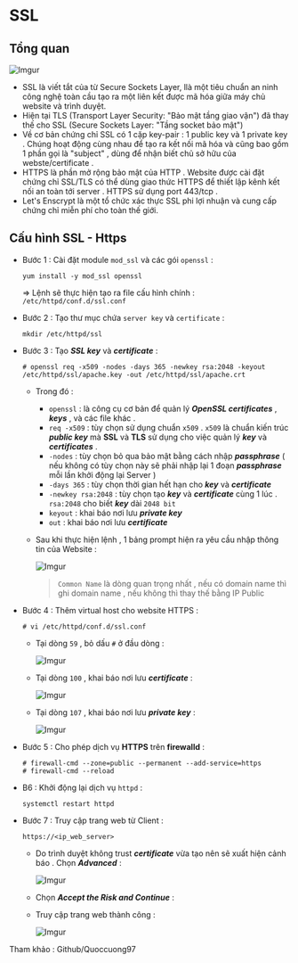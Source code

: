 # SSL
## Tổng quan

![Imgur](https://i.imgur.com/DX0wxsm.png)

- SSL là viết tắt của từ Secure Sockets Layer, llà một tiêu chuẩn an ninh công nghệ toàn cầu tạo ra một liên kết được mã hóa giữa máy chủ website và trình duyệt.
-  Hiện tại TLS (Transport Layer Security: "Bảo mật tầng giao vận") đã thay thế cho SSL (Secure Sockets Layer: "Tầng socket bảo mật")
-  Về cơ bản chứng chỉ SSL có 1 cặp key-pair : 1 public key và 1 private key . Chúng hoạt động cùng nhau để tạo ra kết nối mã hóa và cũng bao gồm 1 phần gọi là "subject" , dùng để nhận biết chủ sở hữu của webste/certificate .
-  HTTPS là phần mở rộng bảo mật của HTTP . Website được cài đặt chứng chỉ SSL/TLS có thể dùng giao thức HTTPS để thiết lập kênh kết nối an toàn tới server . HTTPS sử dụng port 443/tcp .
-  Let's Enscrypt là một tổ chức xác thực SSL phi lợi nhuận và cung cấp chứng chỉ miễn phí cho toàn thế giới.

## Cấu hình SSL - Https
- Bước 1 : Cài đặt module `mod_ssl` và các gói `openssl` :
    ```
    yum install -y mod_ssl openssl
    ```
    => Lệnh sẽ thực hiện tạo ra file cấu hình chính : `/etc/httpd/conf.d/ssl.conf`
- Bước 2 : Tạo thư mục chứa `server key` và `certificate` :
    ```
    mkdir /etc/httpd/ssl
    ```
- Bước 3 : Tạo ***SSL key*** và ***certificate*** :
    ```
    # openssl req -x509 -nodes -days 365 -newkey rsa:2048 -keyout /etc/httpd/ssl/apache.key -out /etc/httpd/ssl/apache.crt
    ```
    - Trong đó :
        - `openssl` : là công cụ cơ bản để quản lý ***OpenSSL certificates*** , ***keys*** , và các file khác .
        - `req -x509` : tùy chọn sử dụng chuẩn `x509` . `x509` là chuẩn kiến trúc ***public key*** mà **SSL** và **TLS** sử dụng cho việc quản lý ***key*** và ***certificates*** .
        - `-nodes` : tùy chọn bỏ qua bảo mật bằng cách nhập ***passphrase*** ( nếu không có tùy chọn này sẽ phải nhập lại 1 đoạn ***passphrase*** mỗi lần khởi động lại Server )
        - `-days 365` : tùy chọn thời gian hết hạn cho ***key*** và ***certificate***
        - `-newkey rsa:2048` : tùy chọn tạo ***key*** và ***certificate*** cùng 1 lúc . `rsa:2048` cho biết ***key*** dài `2048 bit`
        - `keyout` : khai báo nơi lưu ***private key***
        - `out` : khai báo nơi lưu ***certificate***
    - Sau khi thực hiện lệnh , 1 bảng prompt hiện ra yêu cầu nhập thông tin của Website :

        ![Imgur](https://i.imgur.com/63J7ScT.png)

        > `Common Name` là dòng quan trọng nhất , nếu có domain name thì ghi domain name , nếu không thì thay thế bằng IP Public
- Bước 4 : Thêm virtual host cho website HTTPS :
    ```
    # vi /etc/httpd/conf.d/ssl.conf
    ```
    - Tại dòng `59` , bỏ dấu `#` ở đầu dòng :

        ![Imgur](https://i.imgur.com/iqROGHZ.png)
    
    - Tại dòng `100` , khai báo nơi lưu ***certificate*** :

        ![Imgur](https://i.imgur.com/CBAdEKN.png)

    - Tại dòng `107` , khai báo nơi lưu ***private key*** :

        ![Imgur](https://i.imgur.com/XE0ATx4.png)

- Bước 5 : Cho phép dịch vụ **HTTPS** trên **firewalld** :
    ```
    # firewall-cmd --zone=public --permanent --add-service=https
    # firewall-cmd --reload
    ```
- B6 : Khởi động lại dịch vụ `httpd` :
    ```
    systemctl restart httpd
    ```
- Bước 7 : Truy cập trang web từ Client :
    ```
    https://<ip_web_server>
    ```
    - Do trình duyệt không trust ***certificate*** vừa tạo nên sẽ xuất hiện cảnh báo . Chọn ***Advanced*** : 

        ![Imgur](https://i.imgur.com/5olvzH7.png)

    - Chọn ***Accept the Risk and Continue*** :
    - Truy cập trang web thành công :

        ![Imgur](https://i.imgur.com/qhXa9je.jpg)


 
Tham khảo : Github/Quoccuong97